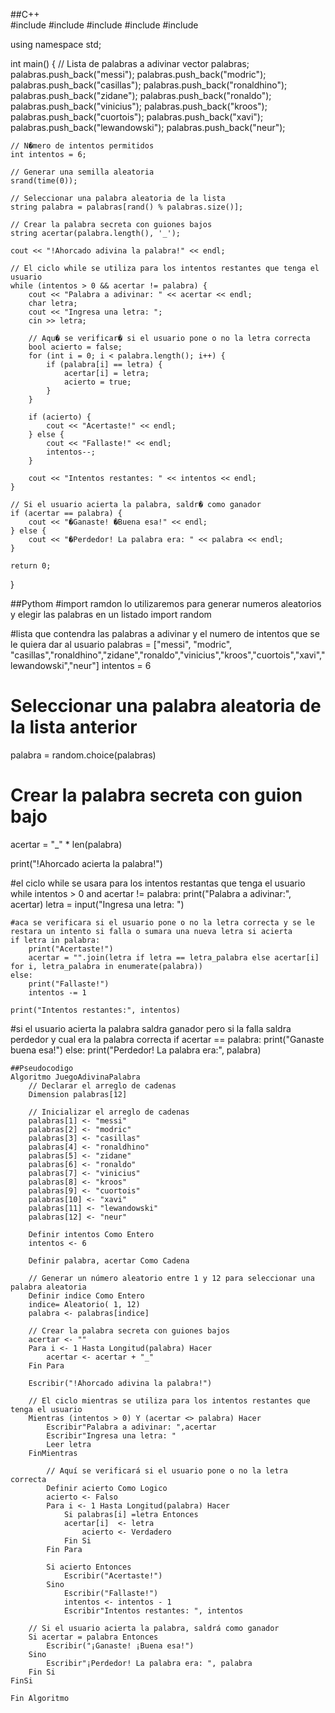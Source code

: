 ##C++	
 #include <iostream>
#include <vector>
#include <string>
#include <cstdlib>
#include <ctime>

using namespace std;

int main() {
    // Lista de palabras a adivinar
    vector<string> palabras;
    palabras.push_back("messi");
    palabras.push_back("modric");
    palabras.push_back("casillas");
    palabras.push_back("ronaldhino");
    palabras.push_back("zidane");
    palabras.push_back("ronaldo");
    palabras.push_back("vinicius");
    palabras.push_back("kroos");
    palabras.push_back("cuortois");
    palabras.push_back("xavi");
    palabras.push_back("lewandowski");
    palabras.push_back("neur");
    
    // N�mero de intentos permitidos
    int intentos = 6;

    // Generar una semilla aleatoria
    srand(time(0));

    // Seleccionar una palabra aleatoria de la lista
    string palabra = palabras[rand() % palabras.size()];

    // Crear la palabra secreta con guiones bajos
    string acertar(palabra.length(), '_');

    cout << "!Ahorcado adivina la palabra!" << endl;

    // El ciclo while se utiliza para los intentos restantes que tenga el usuario
    while (intentos > 0 && acertar != palabra) {
        cout << "Palabra a adivinar: " << acertar << endl;
        char letra;
        cout << "Ingresa una letra: ";
        cin >> letra;

        // Aqu� se verificar� si el usuario pone o no la letra correcta
        bool acierto = false;
        for (int i = 0; i < palabra.length(); i++) {
            if (palabra[i] == letra) {
                acertar[i] = letra;
                acierto = true;
            }
        }

        if (acierto) {
            cout << "Acertaste!" << endl;
        } else {
            cout << "Fallaste!" << endl;
            intentos--;
        }

        cout << "Intentos restantes: " << intentos << endl;
    }

    // Si el usuario acierta la palabra, saldr� como ganador
    if (acertar == palabra) {
        cout << "�Ganaste! �Buena esa!" << endl;
    } else {
        cout << "�Perdedor! La palabra era: " << palabra << endl;
    }

    return 0;
}

 

##Pythom 
    #import ramdon lo utilizaremos para generar numeros aleatorios y elegir las palabras en un listado
import random

#lista que contendra las palabras a adivinar y el numero de intentos que se le quiera dar al usuario
palabras = ["messi", "modric", "casillas","ronaldhino","zidane","ronaldo","vinicius","kroos","cuortois","xavi","lewandowski","neur"]
intentos = 6

# Seleccionar una palabra aleatoria de la lista anterior
palabra = random.choice(palabras)

# Crear la palabra secreta con guion bajo
acertar = "_" * len(palabra)

print("!Ahorcado acierta la palabra!")

#el ciclo while se usara para los intentos restantas que tenga el usuario
while intentos > 0 and acertar != palabra:
    print("Palabra a adivinar:", acertar)
    letra = input("Ingresa una letra: ")
    
    #aca se verificara si el usuario pone o no la letra correcta y se le restara un intento si falla o sumara una nueva letra si acierta
    if letra in palabra:
        print("Acertaste!")
        acertar = "".join(letra if letra == letra_palabra else acertar[i] for i, letra_palabra in enumerate(palabra))
    else:
        print("Fallaste!")
        intentos -= 1
    
    print("Intentos restantes:", intentos)

#si el usuario acierta la palabra saldra ganador pero si la falla saldra perdedor y cual era la palabra correcta
if acertar == palabra:
    print("Ganaste buena esa!")
else:
    print("Perdedor! La palabra era:", palabra)

    
    ##Pseudocodigo
    Algoritmo JuegoAdivinaPalabra
		// Declarar el arreglo de cadenas
		Dimension palabras[12]
		
		// Inicializar el arreglo de cadenas
		palabras[1] <- "messi"
		palabras[2] <- "modric"
		palabras[3] <- "casillas"
		palabras[4] <- "ronaldhino"
		palabras[5] <- "zidane"
		palabras[6] <- "ronaldo"
		palabras[7] <- "vinicius"
		palabras[8] <- "kroos"
		palabras[9] <- "cuortois"
		palabras[10] <- "xavi"
		palabras[11] <- "lewandowski"
		palabras[12] <- "neur"
		
		Definir intentos Como Entero
		intentos <- 6
		
		Definir palabra, acertar Como Cadena
		
		// Generar un número aleatorio entre 1 y 12 para seleccionar una palabra aleatoria
		Definir indice Como Entero 
		indice= Aleatorio( 1, 12)
		palabra <- palabras[indice]
		
		// Crear la palabra secreta con guiones bajos
		acertar <- ""
		Para i <- 1 Hasta Longitud(palabra) Hacer
			acertar <- acertar + "_"
		Fin Para
		
		Escribir("!Ahorcado adivina la palabra!")
		
		// El ciclo mientras se utiliza para los intentos restantes que tenga el usuario
		Mientras (intentos > 0) Y (acertar <> palabra) Hacer
			Escribir"Palabra a adivinar: ",acertar
			Escribir"Ingresa una letra: "
			Leer letra
		FinMientras
		
			// Aquí se verificará si el usuario pone o no la letra correcta
			Definir acierto Como Logico
			acierto <- Falso
			Para i <- 1 Hasta Longitud(palabra) Hacer
				Si palabras[i] =letra Entonces
				acertar[i]  <- letra
					acierto <- Verdadero
				Fin Si
			Fin Para
			
			Si acierto Entonces
				Escribir("Acertaste!")
			Sino
				Escribir("Fallaste!")
				intentos <- intentos - 1
				Escribir"Intentos restantes: ", intentos
		
		// Si el usuario acierta la palabra, saldrá como ganador
		Si acertar = palabra Entonces
			Escribir("¡Ganaste! ¡Buena esa!")
		Sino
			Escribir"¡Perdedor! La palabra era: ", palabra
		Fin Si
	FinSi
	
	Fin Algoritmo
